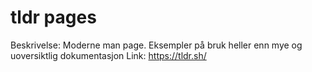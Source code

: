 # tldr pages

Beskrivelse: Moderne man page. Eksempler på bruk heller enn mye og uoversiktlig dokumentasjon
Link: https://tldr.sh/